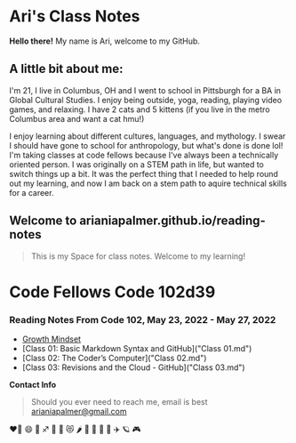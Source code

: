 # Ari's Class Notes
**Hello there!** My name is Ari, welcome to my GitHub. 
## A little bit about me:
I'm 21, I live in Columbus, OH and I went to school in Pittsburgh for a BA in Global Cultural Studies. 
I enjoy being outside, yoga, reading, playing video games, and relaxing. 
I have 2 cats and 5 kittens (if you live in the metro Columbus area and want a cat hmu!)

I enjoy learning about different cultures, languages, and mythology. I swear I should have gone to school for anthropology, but what's done is done lol! 
I'm taking classes at code fellows because I've always been a technically oriented person. I was originally on a STEM path in life, but wanted to switch things up a bit. It was the perfect thing that I needed to help round out my learning, and now I am back on a stem path to aquire technical skills for a career. 

## Welcome to arianiapalmer.github.io/reading-notes
> This is my Space for class notes. Welcome to my learning!
# Code Fellows Code 102d39

### Reading Notes From Code 102, May 23, 2022 - May 27, 2022

- [Growth Mindset](Growthmindset.md)
- [Class 01: Basic Markdown Syntax and GitHub]("Class 01.md")
- [Class 02: The Coder’s Computer]("Class 02.md")
- [Class 03: Revisions and the Cloud - GitHub]("Class 03.md")


**Contact Info**
> Should you ever need to reach me, email is best
> arianiapalmer@gmail.com 

❤️‍🔥 😄 🌈 ♐ 🌙 🤩 😻 🌶️ 🥳 🍥 🐞 🍜 ✈️ 🪐 🎮 

